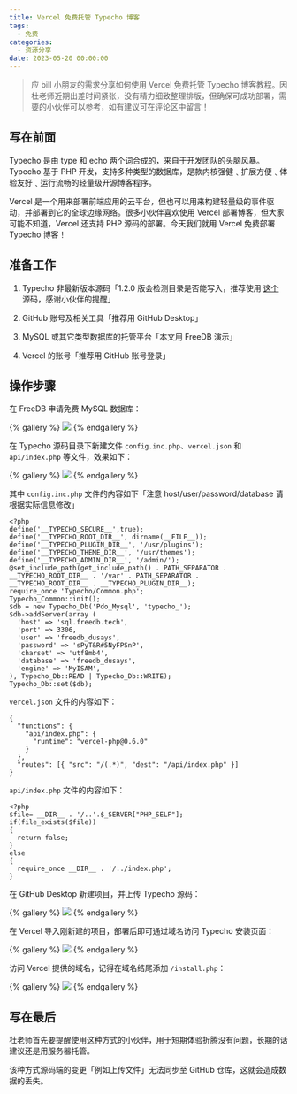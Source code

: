 ```yaml
---
title: Vercel 免费托管 Typecho 博客
tags:
  - 免费
categories:
  - 资源分享
date: 2023-05-20 00:00:00
---
```


> 应 bill 小朋友的需求分享如何使用 Vercel 免费托管 Typecho 博客教程。因杜老师近期出差时间紧张，没有精力细致整理排版，但确保可成功部署，需要的小伙伴可以参考，如有建议可在评论区中留言！

<!-- more -->

## 写在前面

Typecho 是由 type 和 echo 两个词合成的，来自于开发团队的头脑风暴。Typecho 基于 PHP 开发，支持多种类型的数据库，是款内核强健﹑扩展方便﹑体验友好﹑运行流畅的轻量级开源博客程序。

Vercel 是一个用来部署前端应用的云平台，但也可以用来构建轻量级的事件驱动，并部署到它的全球边缘网络。很多小伙伴喜欢使用 Vercel 部署博客，但大家可能不知道，Vercel 还支持 PHP 源码的部署。今天我们就用 Vercel 免费部署 Typecho 博客！

## 准备工作

1. Typecho 非最新版本源码「1.2.0 版会检测目录是否能写入，推荐使用 [这个](https://github.com/Lete114/Vercel-Typecho) 源码，感谢小伙伴的提醒」

2. GitHub 账号及相关工具「推荐用 GitHub Desktop」

3. MySQL 或其它类型数据库的托管平台「本文用 FreeDB 演示」

4. Vercel 的账号「推荐用 GitHub 账号登录」

## 操作步骤

在 FreeDB 申请免费 MySQL 数据库：

{% gallery %}
![](https://cdn.dusays.com/2023/05/587-1.jpg)
{% endgallery %}

在 Typecho 源码目录下新建文件 `config.inc.php`、`vercel.json` 和 `api/index.php` 等文件，效果如下：

{% gallery %}
![](https://cdn.dusays.com/2023/05/587-2.jpg)
{% endgallery %}

其中 `config.inc.php` 文件的内容如下「注意 host/user/password/database 请根据实际信息修改」

```
<?php
define('__TYPECHO_SECURE__',true);
define('__TYPECHO_ROOT_DIR__', dirname(__FILE__));
define('__TYPECHO_PLUGIN_DIR__', '/usr/plugins');
define('__TYPECHO_THEME_DIR__', '/usr/themes');
define('__TYPECHO_ADMIN_DIR__', '/admin/');
@set_include_path(get_include_path() . PATH_SEPARATOR .
__TYPECHO_ROOT_DIR__ . '/var' . PATH_SEPARATOR .
__TYPECHO_ROOT_DIR__ . __TYPECHO_PLUGIN_DIR__);
require_once 'Typecho/Common.php';
Typecho_Common::init();
$db = new Typecho_Db('Pdo_Mysql', 'typecho_');
$db->addServer(array (
  'host' => 'sql.freedb.tech',
  'port' => 3306,
  'user' => 'freedb_dusays',
  'password' => 'sPyT&R#5NyFPSnP',
  'charset' => 'utf8mb4',
  'database' => 'freedb_dusays',
  'engine' => 'MyISAM',
), Typecho_Db::READ | Typecho_Db::WRITE);
Typecho_Db::set($db);
```

`vercel.json` 文件的内容如下：

```
{
  "functions": {
    "api/index.php": {
      "runtime": "vercel-php@0.6.0"
    }
  },
  "routes": [{ "src": "/(.*)", "dest": "/api/index.php" }]
}
```

`api/index.php` 文件的内容如下：

```
<?php
$file= __DIR__ . '/..'.$_SERVER["PHP_SELF"];
if(file_exists($file))
{
  return false;
}
else
{
  require_once __DIR__ . '/../index.php';
}
```

在 GitHub Desktop 新建项目，并上传 Typecho 源码：

{% gallery %}
![](https://cdn.dusays.com/2023/05/587-3.jpg)
{% endgallery %}

在 Vercel 导入刚新建的项目，部署后即可通过域名访问 Typecho 安装页面：

{% gallery %}
![](https://cdn.dusays.com/2023/05/587-4.jpg)
{% endgallery %}

访问 Vercel 提供的域名，记得在域名结尾添加 `/install.php`：

{% gallery %}
![](https://cdn.dusays.com/2023/05/587-5.jpg)
{% endgallery %}

## 写在最后

杜老师首先要提醒使用这种方式的小伙伴，用于短期体验折腾没有问题，长期的话建议还是用服务器托管。

该种方式源码端的变更「例如上传文件」无法同步至 GitHub 仓库，这就会造成数据的丢失。